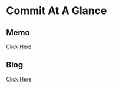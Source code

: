 # Commit At A Glance

## Memo
[Click Here](assets/commit_memo_201908.pdf)

## Blog
[Click Here](https://medium.com/commit-engineering)